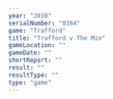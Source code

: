```yaml
---
year: "2010"
serialNumber: "0384" 
game: "Trafford"
title: "Trafford v The Min"
gameLocation: ""
gameDate: ""
shortReport: ""
result: ""
resultType: ""
type: "game"
---
```

